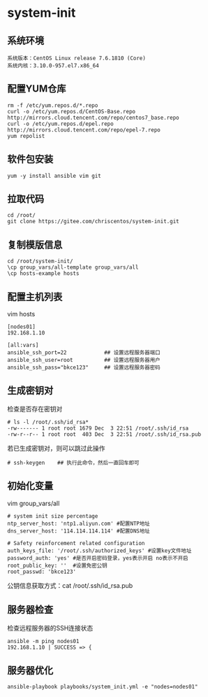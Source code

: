 # system-init

## 系统环境
```
系统版本：CentOS Linux release 7.6.1810 (Core)
系统内核：3.10.0-957.el7.x86_64
```

## 配置YUM仓库
```
rm -f /etc/yum.repos.d/*.repo
curl -o /etc/yum.repos.d/CentOS-Base.repo http://mirrors.cloud.tencent.com/repo/centos7_base.repo
curl -o /etc/yum.repos.d/epel.repo http://mirrors.cloud.tencent.com/repo/epel-7.repo
yum repolist
```

## 软件包安装
```
yum -y install ansible vim git
```

## 拉取代码
```
cd /root/
git clone https://gitee.com/chriscentos/system-init.git
```

## 复制模版信息
```
cd /root/system-init/
\cp group_vars/all-template group_vars/all
\cp hosts-example hosts
```

## 配置主机列表
vim hosts
```
[nodes01]
192.168.1.10 

[all:vars]
ansible_ssh_port=22            ## 设置远程服务器端口
ansible_ssh_user=root          ## 设置远程服务器用户
ansible_ssh_pass="bkce123"     ## 设置远程服务器密码
```

## 生成密钥对
检查是否存在密钥对
```
# ls -l /root/.ssh/id_rsa*
-rw------- 1 root root 1679 Dec  3 22:51 /root/.ssh/id_rsa
-rw-r--r-- 1 root root  403 Dec  3 22:51 /root/.ssh/id_rsa.pub
```
若已生成密钥对，则可以跳过此操作
```
# ssh-keygen    ## 执行此命令，然后一直回车即可
```

## 初始化变量
vim group_vars/all
```
# system init size percentage
ntp_server_host: 'ntp1.aliyun.com' #配置NTP地址
dns_server_host: '114.114.114.114' #配置DNS地址

# Safety reinforcement related configuration
auth_keys_file: '/root/.ssh/authorized_keys' #设置key文件地址
password_auth: 'yes' #是否开启密码登录，yes表示开启 no表示不开启
root_public_key: ''  #设置免密公钥
root_passwd: 'bkce123'
```
公钥信息获取方式：cat /root/.ssh/id_rsa.pub 

## 服务器检查
检查远程服务器的SSH连接状态
```
ansible -m ping nodes01
192.168.1.10 | SUCCESS => {
```

## 服务器优化
```
ansible-playbook playbooks/system_init.yml -e "nodes=nodes01"
```

